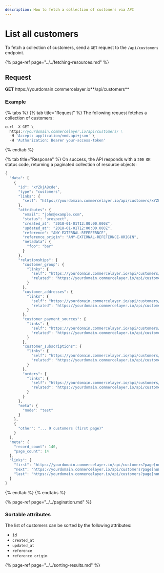 ```yaml
---
description: How to fetch a collection of customers via API
---
```


# List all customers

To fetch a collection of customers, send a `GET` request to the `/api/customers` endpoint.

{% page-ref page="../../fetching-resources.md" %}

## Request

**GET** https://<i></i>yourdomain.commercelayer.io**/api/customers**

### **Example**

{% tabs %}
{% tab title="Request" %}
The following request fetches a collection of customers:

```javascript
curl -X GET \
  https://yourdomain.commercelayer.io/api/customers/ \
  -H 'Accept: application/vnd.api+json' \
  -H 'Authorization: Bearer your-access-token'
```
{% endtab %}

{% tab title="Response" %}
On success, the API responds with a `200 OK` status code, returning a paginated collection of resource objects:

```javascript
{
  "data": [
    {
      "id": "xYZkjABcde",
      "type": "customers",
      "links": {
        "self": "https://yourdomain.commercelayer.io/api/customers/xYZkjABcde"
      },
      "attributes": {
        "email": "john@example.com",
        "status": "prospect",
        "created_at": "2018-01-01T12:00:00.000Z",
        "updated_at": "2018-01-01T12:00:00.000Z",
        "reference": "ANY-EXTERNAL-REFEFERNCE",
        "reference_origin": "ANY-EXTERNAL-REFEFERNCE-ORIGIN",
        "metadata": {
          "foo": "bar"
        }
      },
      "relationships": {
        "customer_group": {
          "links": {
            "self": "https://yourdomain.commercelayer.io/api/customers/xYZkjABcde/relationships/customer_group",
            "related": "https://yourdomain.commercelayer.io/api/customers/xYZkjABcde/customer_group"
          }
        },
        "customer_addresses": {
          "links": {
            "self": "https://yourdomain.commercelayer.io/api/customers/xYZkjABcde/relationships/customer_addresses",
            "related": "https://yourdomain.commercelayer.io/api/customers/xYZkjABcde/customer_addresses"
          }
        },
        "customer_payment_sources": {
          "links": {
            "self": "https://yourdomain.commercelayer.io/api/customers/xYZkjABcde/relationships/customer_payment_sources",
            "related": "https://yourdomain.commercelayer.io/api/customers/xYZkjABcde/customer_payment_sources"
          }
        },
        "customer_subscriptions": {
          "links": {
            "self": "https://yourdomain.commercelayer.io/api/customers/xYZkjABcde/relationships/customer_subscriptions",
            "related": "https://yourdomain.commercelayer.io/api/customers/xYZkjABcde/customer_subscriptions"
          }
        },
        "orders": {
          "links": {
            "self": "https://yourdomain.commercelayer.io/api/customers/xYZkjABcde/relationships/orders",
            "related": "https://yourdomain.commercelayer.io/api/customers/xYZkjABcde/orders"
          }
        }
      },
      "meta": {
        "mode": "test"
      }
    },
    {
      "other": "... 9 customers (first page)"
    }
  ],
  "meta": {
    "record_count": 140,
    "page_count": 14
  },
  "links": {
    "first": "https://yourdomain.commercelayer.io/api/customers?page[number]=1&page[size]=10",
    "next": "https://yourdomain.commercelayer.io/api/customers?page[number]=2&page[size]=10",
    "last": "https://yourdomain.commercelayer.io/api/customers?page[number]=14&page[size]=10"
  }
}
```
{% endtab %}
{% endtabs %}

{% page-ref page="../../pagination.md" %}

### Sortable attributes

The list of customers can be sorted by the following attributes:

* `id`
* `created_at`
* `updated_at`
* `reference`
* `reference_origin`

{% page-ref page="../../sorting-results.md" %}

